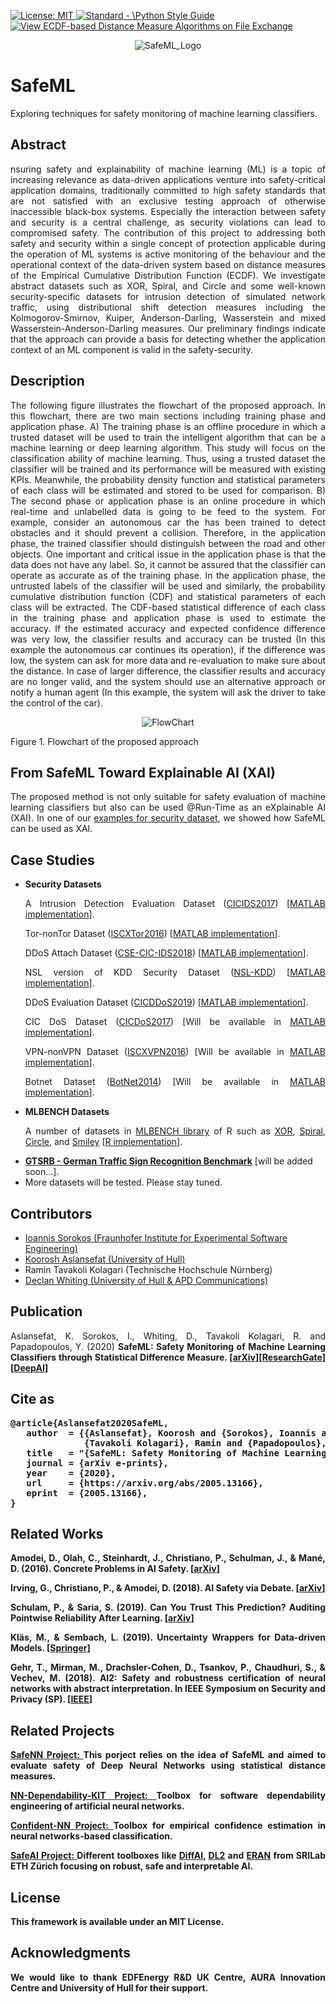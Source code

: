 <p align="left"> </p>

 <a href="https://opensource.org/licenses/MIT"><img src="https://img.shields.io/badge/License-MIT-yellow.svg" alt="License: MIT">
  <a href="https://standardjs.com"><img src="https://img.shields.io/badge/code_style-standard-brightgreen.svg" alt="Standard - \Python Style Guide"></a> [![View ECDF-based Distance Measure Algorithms  on File Exchange](https://www.mathworks.com/matlabcentral/images/matlab-file-exchange.svg)](https://uk.mathworks.com/matlabcentral/fileexchange/75282-ecdf-based-distance-measure-algorithms)
<p align="center">
 <img src="https://github.com/ISorokos/SafeML/blob/master/SafeML_Logo.png" alt="SafeML_Logo"> </p>
  
# SafeML
Exploring techniques for safety monitoring of machine learning classifiers.
## Abstract
<p align="justify">
nsuring safety and explainability of machine learning (ML) is a topic of increasing relevance as data-driven applications venture into safety-critical application domains, traditionally committed to high safety standards that are not satisfied with an exclusive testing approach of otherwise inaccessible black-box systems. Especially the interaction between safety and security is a central challenge, as security violations can lead to compromised safety. The contribution of this project to addressing both safety and security within a single concept of protection applicable during the operation of ML systems is active monitoring of the behaviour and the operational context of the data-driven system based on distance measures of the Empirical Cumulative Distribution Function (ECDF). We investigate abstract datasets such as XOR, Spiral, and Circle and some well-known security-specific datasets for intrusion detection of simulated network traffic, using distributional shift detection measures including the Kolmogorov-Smirnov, Kuiper, Anderson-Darling, Wasserstein and mixed Wasserstein-Anderson-Darling measures. Our preliminary findings indicate that the approach can provide a basis for detecting whether the application context of an ML component is valid in the safety-security. </p>

## Description
<p align="justify">
The following figure illustrates the flowchart of the proposed approach. In this flowchart, there are two main sections including training phase and application phase. A) The training phase is an offline procedure in which a trusted dataset will be used to train the intelligent algorithm that can be a machine learning or deep learning algorithm. This study will focus on the classification ability of machine learning. Thus, using a trusted dataset the classifier will be trained and its performance will be measured with existing KPIs. Meanwhile, the probability density function and statistical parameters of each class will be estimated and stored to be used for comparison. B) The second phase or application phase is an online procedure in which real-time and unlabelled data is going to be feed to the system. For example, consider an autonomous car the has been trained to detect obstacles and it should prevent a collision. Therefore, in the application phase, the trained classifier should distinguish between the road and other objects. One important and critical issue in the application phase is that the data does not have any label. So, it cannot be assured that the classifier can operate as accurate as of the training phase. In the application phase, the untrusted labels of the classifier will be used and similarly, the probability cumulative distribution function (CDF) and statistical parameters of each class will be extracted. The CDF-based statistical difference of each class in the training phase and application phase is used to estimate the accuracy. If the estimated accuracy and expected confidence difference was very low, the classifier results and accuracy can be trusted (In this example the autonomous car continues its operation), if the difference was low, the system can ask for more data and re-evaluation to make sure about the distance. In case of larger difference, the classifier results and accuracy are no longer valid, and the system should use an alternative approach or notify a human agent (In this example, the system will ask the driver to take the control of the car).
</p>
<p align="center">
 <img src="https://github.com/ISorokos/SafeML/blob/master/FlowChart.png" alt="FlowChart">
 <figcaption>Figure 1. Flowchart of the proposed approach</figcaption>
</p>

## From SafeML Toward Explainable AI (XAI)
<p align="justify">
The proposed method is not only suitable for safety evaluation of machine learning classifiers but also can be used @Run-Time as an eXplainable AI (XAI). In one of our <a href = "https://github.com/ISorokos/SafeML/tree/master/Implementation_in_MATLAB/Explainable_AI">examples for security dataset</a>, we showed how SafeML can be used as XAI.</p>

## Case Studies
<ul>
  <li><b>Security Datasets</b></li>
<p align="justify">
A Intrusion Detection Evaluation Dataset (<a href="https://www.unb.ca/cic/datasets/ids-2017.html">CICIDS2017</a>) [<a href="https://github.com/ISorokos/SafeML/tree/master/Implementation_in_MATLAB">MATLAB implementation</a>].</li></p>
<p align="justify">
Tor-nonTor Dataset (<a href="https://www.unb.ca/cic/datasets/tor.html">ISCXTor2016</a>) [<a href="https://github.com/ISorokos/SafeML/tree/master/Implementation_in_MATLAB">MATLAB implementation</a>].
</p>
<p align="justify">
DDoS Attach Dataset (<a href="https://www.unb.ca/cic/datasets/ids-2018.html">CSE-CIC-IDS2018</a>) [<a href="https://github.com/ISorokos/SafeML/tree/master/Implementation_in_MATLAB">MATLAB implementation</a>].</p>
<p align="justify">
NSL version of KDD Security Dataset  (<a href="https://www.unb.ca/cic/datasets/nsl.html">NSL-KDD</a>) [<a href="https://github.com/ISorokos/SafeML/tree/master/Implementation_in_MATLAB/NSL_KDD_Security_Dataset">MATLAB implementation</a>].</p>
<p align="justify">
DDoS Evaluation Dataset (<a href="https://www.unb.ca/cic/datasets/ddos-2019.html">CICDDoS2019</a>) [<a href="https://github.com/ISorokos/SafeML/tree/master/Implementation_in_MATLAB/CICDDoS2019_Security_Dataset">MATLAB implementation</a>].</p>
<p align="justify">
CIC DoS Dataset (<a href="https://www.unb.ca/cic/datasets/dos-dataset.html">CICDoS2017</a>) [Will be available in <a href="https://github.com/ISorokos/SafeML/tree/master/Implementation_in_MATLAB">MATLAB implementation</a>].
</p> 
<p align="justify">
VPN-nonVPN Dataset (<a href="https://www.unb.ca/cic/datasets/vpn.html">ISCXVPN2016</a>) [Will be available in <a href="https://github.com/ISorokos/SafeML/tree/master/Implementation_in_MATLAB">MATLAB implementation</a>].
</p> 
<p align="justify">
Botnet Dataset (<a href="https://www.unb.ca/cic/datasets/botnet.html">BotNet2014</a>) [Will be available in <a href="https://github.com/ISorokos/SafeML/tree/master/Implementation_in_MATLAB">MATLAB implementation</a>].
</p> 
 
<li><b>MLBENCH Datasets</b></li>

<p align="justify">
A number of datasets in <a href="https://www.rdocumentation.org/packages/mlbench/versions/2.1-1">MLBENCH library</a> of R such as <a href="https://github.com/ISorokos/SafeML/tree/master/Implementation_in_R/Examples/2D_XOR_Dataset">XOR</a>, <a href="https://github.com/ISorokos/SafeML/tree/master/Implementation_in_R/Examples/2D_Spiral_Dataset">Spiral</a>, <a href="https://github.com/ISorokos/SafeML/tree/master/Implementation_in_R/Examples/2D_Circle_Dataset">Circle</a>, and <a href="https://github.com/ISorokos/SafeML/tree/master/Implementation_in_R/Examples/2D_Smiley_Dataset">Smiley</a> [<a href="https://github.com/ISorokos/SafeML/tree/master/Implementation_in_R">R implementation</a>].</p>
  <li><a href = "http://benchmark.ini.rub.de/?section=gtsrb&subsection=dataset"><b>GTSRB - German Traffic Sign Recognition Benchmark</b></a> [will be added soon...].</li>
  <li>More datasets will be tested. Please stay tuned.</li>
  
</ul>

## Contributors
* <a href = "https://github.com/ISorokos">Ioannis Sorokos (Fraunhofer Institute for Experimental Software Engineering)</a>
* <a href = "https://github.com/koo-ec">Koorosh Aslansefat (University of Hull)</a>
* Ramin Tavakoli Kolagari (Technische Hochschule Nürnberg) 
* <a href = "https://github.com/declan-whiting">Declan Whiting (University of Hull & APD Communications)</a>

## Publication
<p align="justify">
Aslansefat, K. Sorokos, I., Whiting, D., Tavakoli Kolagari, R. and Papadopoulos, Y. (2020) <b>SafeML: Safety Monitoring of Machine Learning Classifiers through Statistical Difference Measure<b>. [<a href="https://arxiv.org/abs/2005.13166">arXiv</a>][<a href="https://www.researchgate.net/publication/341699548_SafeML_Safety_Monitoring_of_Machine_Learning_Classifiers_through_Statistical_Difference_Measure/stats">ResearchGate</a>][<a href = "https://deepai.org/publication/safeml-safety-monitoring-of-machine-learning-classifiers-through-statistical-difference-measure">DeepAI</a>]
 
## Cite as
<pre>
@article{Aslansefat2020SafeML,
   author  = {{Aslansefat}, Koorosh and {Sorokos}, Ioannis and {Whiting}, Declan and
              {Tavakoli Kolagari}, Ramin and {Papadopoulos}, Yiannis},
   title   = "{SafeML: Safety Monitoring of Machine Learning Classifiers through Statistical Difference Measure}",
   journal = {arXiv e-prints},
   year    = {2020},
   url     = {https://arxiv.org/abs/2005.13166},
   eprint  = {2005.13166},
}
</pre>

## Related Works
<p align="justify">
Amodei, D., Olah, C., Steinhardt, J., Christiano, P., Schulman, J., & Mané, D. (2016). <b>Concrete Problems in AI Safety</b>. [<a href="http://arxiv.org/abs/1606.06565">arXiv</a>]
</p> 
<p align="justify">
Irving, G., Christiano, P., & Amodei, D. (2018). <b>AI Safety via Debate</b>. [<a href = "https://arxiv.org/pdf/1805.00899.pdf">arXiv</a>]
</p>
<p align="justify">
Schulam, P., & Saria, S. (2019). <b>Can You Trust This Prediction? Auditing Pointwise Reliability After Learning</b>. [<a href = "http://arxiv.org/abs/1901.00403">arXiv</a>]
</p>
<p align="justify">
Kläs, M., & Sembach, L. (2019). <b>Uncertainty Wrappers for Data-driven Models</b>. [<a href = "https://doi.org/10.1007/978-3-030-26250-1_29">Springer</a>]
 </p>
<p align="justify">
Gehr, T., Mirman, M., Drachsler-Cohen, D., Tsankov, P., Chaudhuri, S., & Vechev, M. (2018). <b>AI2: Safety and robustness certification of neural networks with abstract interpretation</b>. In IEEE Symposium on Security and Privacy (SP). [<a href = "https://doi.org/10.1109/SP.2018.00058">IEEE</a>]
</p> 
 
## Related Projects
<p align="justify">
<a href = "https://github.com/koo-ec/SafeNN">SafeNN Project: </a>This porject relies on the idea of SafeML and aimed to evaluate safety of Deep Neural Networks using statistical distance measures.</p>
<p align="justify">
<a href = "https://github.com/dependable-ai/nn-dependability-kit">NN-Dependability-KIT Project: </a>Toolbox for software dependability engineering of artificial neural networks.</p>
<p align="justify">
<a href = "https://github.com/cfinlay/confident-nn">Confident-NN Project: </a>Toolbox for empirical confidence estimation in neural networks-based classification.</p>
<p align="justify">
<a href = "https://eth-sri.github.io/research/safeai">SafeAI Project: </a>Different toolboxes like <a href = "https://github.com/eth-sri/diffai">DiffAI<a>, <a href = "https://github.com/eth-sri/dl2">DL2<a> and <a href = "https://github.com/eth-sri/eran">ERAN</a> from SRILab ETH Zürich focusing on robust, safe and interpretable AI.</p> 

## License
This framework is available under an MIT License.

## Acknowledgments
<p align="justify">We  would  like  to  thank  EDFEnergy R&D UK Centre, AURA Innovation Centre and University of Hull for their support.</p>
